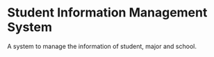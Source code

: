 # Student Information Management System
A system to manage the information of student, major and school.
